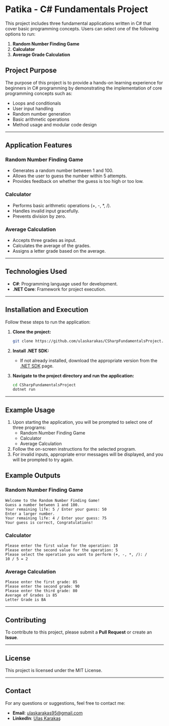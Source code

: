 # Patika - C# Fundamentals Project

This project includes three fundamental applications written in C# that cover basic programming concepts. Users can select one of the following options to run:

1. **Random Number Finding Game**
2. **Calculator**
3. **Average Grade Calculation**

## Project Purpose

The purpose of this project is to provide a hands-on learning experience for beginners in C# programming by demonstrating the implementation of core programming concepts such as:

- Loops and conditionals
- User input handling
- Random number generation
- Basic arithmetic operations
- Method usage and modular code design

---

## Application Features

### Random Number Finding Game
- Generates a random number between 1 and 100.
- Allows the user to guess the number within 5 attempts.
- Provides feedback on whether the guess is too high or too low.

### Calculator
- Performs basic arithmetic operations (+, -, *, /).
- Handles invalid input gracefully.
- Prevents division by zero.

### Average Calculation
- Accepts three grades as input.
- Calculates the average of the grades.
- Assigns a letter grade based on the average.

---

## Technologies Used

- **C#**: Programming language used for development.
- **.NET Core**: Framework for project execution.

---

## Installation and Execution

Follow these steps to run the application:

1. **Clone the project:**
   ```bash
   git clone https://github.com/ulaskarakas/CSharpFundamentalsProject.git
   ```
2. **Install .NET SDK:**
   - If not already installed, download the appropriate version from the [.NET SDK](https://dotnet.microsoft.com/download) page.

3. **Navigate to the project directory and run the application:**
   ```bash
   cd CSharpFundamentalsProject
   dotnet run
   ```

---

## Example Usage

1. Upon starting the application, you will be prompted to select one of three programs:
   - Random Number Finding Game
   - Calculator
   - Average Calculation
2. Follow the on-screen instructions for the selected program.
3. For invalid inputs, appropriate error messages will be displayed, and you will be prompted to try again.

## Example Outputs

### Random Number Finding Game
```
Welcome to the Random Number Finding Game!
Guess a number between 1 and 100.
Your remaining life: 5 / Enter your guess: 50
Enter a larger number.
Your remaining life: 4 / Enter your guess: 75
Your guess is correct, Congratulations!
```

### Calculator
```
Please enter the first value for the operation: 10
Please enter the second value for the operation: 5
Please select the operation you want to perform (+, -, *, /): /
10 / 5 = 2
```

### Average Calculation
```
Please enter the first grade: 85
Please enter the second grade: 90
Please enter the third grade: 80
Average of Grades is 85
Letter Grade is BA
```

---

## Contributing
To contribute to this project, please submit a **Pull Request** or create an **Issue**.

---

## License
This project is licensed under the MIT License.

---

## Contact
For any questions or suggestions, feel free to contact me:
- **Email**: [ulaskarakas95@gmail.com](mailto:ulaskarakas95@gmail.com)
- **LinkedIn**: [Ulaş Karakaş](https://www.linkedin.com/in/ulas-karakas/)
